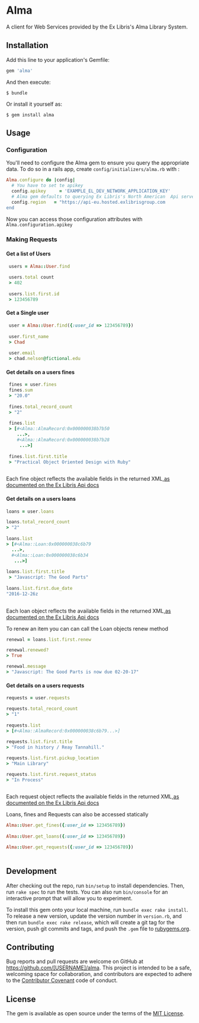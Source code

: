 # Alma

A client for Web Services provided by the Ex Libris's Alma Library System.

## Installation

Add this line to your application's Gemfile:

```ruby
gem 'alma'
```

And then execute:

    $ bundle

Or install it yourself as:

    $ gem install alma

## Usage

### Configuration

You'll need to configure the Alma gem to ensure you query the appropriate data. To do so in a rails app, create `config/initializers/alma.rb` with :

```ruby
Alma.configure do |config|
  # You have to set te apikey 
  config.apikey     = 'EXAMPLE_EL_DEV_NETWORK_APPLICATION_KEY'
  # Alma gem defaults to querying Ex Libris's North American  Api servers. You can override that here.
  config.region   = "https://api-eu.hosted.exlibrisgroup.com
end
```

Now you can access those configuration attributes with `Alma.configuration.apikey`

### Making Requests

#### Get a list of Users
```ruby
 users = Alma::User.find
 
 users.total count
 > 402
 
 users.list.first.id 
 > 123456789
```
 
#### Get a Single user
```ruby
 user = Alma::User.find({:user_id => 123456789})
 
 user.first_name
 > Chad
 
 user.email
 > chad.nelson@fictional.edu
```
 
#### Get details on a users fines
 
```ruby
 fines = user.fines
 fines.sum
 > "20.0"
 
 fines.total_record_count
 > "2"
 
 fines.list
 > [#<Alma::AlmaRecord:0x000000038b7b50
    ...>,
    #<Alma::AlmaRecord:0x000000038b7b28
     ...>]
 
 fines.list.first.title
 > "Practical Object Oriented Design with Ruby"
 
```

Each fine object reflects the available fields in the returned XML,[as documented on the Ex Libris Api docs](https://developers.exlibrisgroup.com/alma/apis/xsd/rest_fees.xsd?tags=GET)

#### Get details on a users loans
 
```ruby
loans = user.loans

loans.total_record_count
> "2"
 
loans.list
> [#<Alma::Loan:0x000000038c6b79
  ...>,
  #<Alma::Loan:0x000000038c6b34
   ...>]
 
loans.list.first.title
 > "Javascript: The Good Parts"
 
loans.list.first.due_date
"2016-12-26z
 
```
Each loan object reflects the available fields in the returned XML,[as documented on the Ex Libris Api docs](https://developers.exlibrisgroup.com/alma/apis/xsd/rest_item_loans.xsd?tags=GET)

To renew an item you can can call the Loan objects renew method

```ruby
renewal = loans.list.first.renew

renewal.renewed?
> True

renewal.message 
> "Javascript: The Good Parts is now due 02-20-17"

```



#### Get details on a users requests
```ruby
requests = user.requests

requests.total_record_count
> "1"
 
requests.list
> [#<Alma::AlmaRecord:0x000000038c6b79...>]
 
requests.list.first.title
> "Food in history / Reay Tannahill."

requests.list.first.pickup_location
> "Main Library"

requests.list.first.request_status
> "In Process"
 
```
Each request object reflects the available fields in the returned XML,[as documented on the Ex Libris Api docs](https://developers.exlibrisgroup.com/alma/apis/xsd/rest_user_requests.xsd?tags=GET)

 Loans, fines and Requests can also be accessed statically
  
```ruby
Alma::User.get_fines({:user_id => 123456789})
 
Alma::User.get_loans({:user_id => 123456789})

Alma::User.get_requests({:user_id => 123456789})
 
```
## Development

After checking out the repo, run `bin/setup` to install dependencies. Then, run `rake spec` to run the tests. You can also run `bin/console` for an interactive prompt that will allow you to experiment.

To install this gem onto your local machine, run `bundle exec rake install`. To release a new version, update the version number in `version.rb`, and then run `bundle exec rake release`, which will create a git tag for the version, push git commits and tags, and push the `.gem` file to [rubygems.org](https://rubygems.org).

## Contributing

Bug reports and pull requests are welcome on GitHub at https://github.com/[USERNAME]/alma. This project is intended to be a safe, welcoming space for collaboration, and contributors are expected to adhere to the [Contributor Covenant](http://contributor-covenant.org) code of conduct.


## License

The gem is available as open source under the terms of the [MIT License](http://opensource.org/licenses/MIT).

